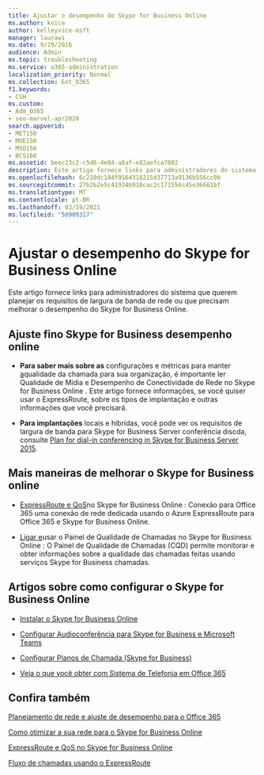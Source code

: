```yaml
---
title: Ajustar o desempenho do Skype for Business Online
ms.author: kvice
author: kelleyvice-msft
manager: laurawi
ms.date: 9/29/2016
audience: Admin
ms.topic: troubleshooting
ms.service: o365-administration
localization_priority: Normal
ms.collection: Ent_O365
f1.keywords:
- CSH
ms.custom:
- Adm_O365
- seo-marvel-apr2020
search.appverid:
- MET150
- MOE150
- MSO150
- BCS160
ms.assetid: beec23c2-c5d6-4e84-a8af-e82aefca7802
description: Este artigo fornece links para administradores do sistema planejando requisitos de largura de banda de rede ou melhorando o desempenho do Skype for Business Online.
ms.openlocfilehash: 6c210dc184f9164318215d37713a9136b556cc0b
ms.sourcegitcommit: 27b2b2e5c41934b918cac2c171556c45e36661bf
ms.translationtype: MT
ms.contentlocale: pt-BR
ms.lasthandoff: 03/19/2021
ms.locfileid: "50909317"
---
```

# <a name="tune-skype-for-business-online-performance"></a>Ajustar o desempenho do Skype for Business Online

Este artigo fornece links para administradores do sistema que querem planejar os requisitos de largura de banda de rede ou que precisam melhorar o desempenho do Skype for Business Online. 
  
## <a name="fine-tuning-skype-for-business-online-performance"></a>Ajuste fino Skype for Business desempenho online

- **Para saber mais sobre as** configurações e métricas para manter [a](/skypeforbusiness/optimizing-your-network/media-quality-and-network-connectivity-performance)qualidade da chamada para sua organização, é importante ler Qualidade de Mídia e Desempenho de Conectividade de Rede no Skype for Business Online . Este artigo fornece informações, se você quiser usar o ExpressRoute, sobre os tipos de implantação e outras informações que você precisará.
    
- **Para implantações** locais e híbridas, você pode ver os requisitos de largura de banda para Skype for Business Server conferência discda, consulte [Plan for dial-in conferencing in Skype for Business Server 2015](/skypeforbusiness/plan-your-deployment/conferencing/dial-in-conferencing).
    
## <a name="more-ways-to-improve-skype-for-business-online-performance"></a>Mais maneiras de melhorar o Skype for Business online

- [ExpressRoute e QoS](/skypeforbusiness/optimizing-your-network/expressroute-and-qos-in-skype-for-business-online)no Skype for Business Online : Conexão para Office 365 uma conexão de rede dedicada usando o Azure ExpressRoute para Office 365 e Skype for Business Online. 
    
- [Ligar e](/SkypeForBusiness/using-call-quality-in-your-organization/turning-on-and-using-call-quality-dashboard)usar o Painel de Qualidade de Chamadas no Skype for Business Online : O Painel de Qualidade de Chamadas (CQD) permite monitorar e obter informações sobre a qualidade das chamadas feitas usando serviços Skype for Business chamadas. 
    
## <a name="articles-on-setting-up-skype-for-business-online"></a>Artigos sobre como configurar o Skype for Business Online

- [Instalar o Skype for Business Online](/skypeforbusiness/set-up-skype-for-business-online/set-up-skype-for-business-online)
    
- [Configurar Audioconferência para Skype for Business e Microsoft Teams](/skypeforbusiness/audio-conferencing-in-office-365/set-up-audio-conferencing)
    
- [Configurar Planos de Chamada (Skype for Business)](/SkypeForBusiness/what-are-calling-plans-in-office-365/set-up-calling-plans)
    
- [Veja o que você obter com Sistema de Telefonia em Office 365](/skypeforbusiness/what-is-phone-system-in-office-365/here-s-what-you-get-with-phone-system)
    
## <a name="see-also"></a>Confira também

[Planejamento de rede e ajuste de desempenho para o Office 365](network-planning-and-performance.md)
  
[Como otimizar a sua rede para o Skype for Business Online](/skypeforbusiness/optimizing-your-network/optimizing-your-network)
  
[ExpressRoute e QoS no Skype for Business Online](/skypeforbusiness/optimizing-your-network/expressroute-and-qos-in-skype-for-business-online)
  
[Fluxo de chamadas usando o ExpressRoute](/skypeforbusiness/optimizing-your-network/call-flow-using-expressroute)